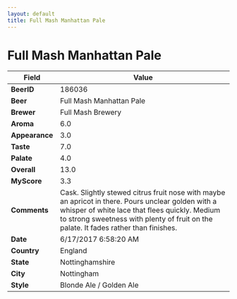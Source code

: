 ```yaml
---
layout: default
title: Full Mash Manhattan Pale
---
```


# Full Mash Manhattan Pale

| Field         | Value     |
|---------------|-----------|
| **BeerID** | 186036 |
| **Beer** | Full Mash Manhattan Pale |
| **Brewer** | Full Mash Brewery |
| **Aroma** | 6.0 |
| **Appearance** | 3.0 |
| **Taste** | 7.0 |
| **Palate** | 4.0 |
| **Overall** | 13.0 |
| **MyScore** | 3.3 |
| **Comments** | Cask. Slightly stewed citrus fruit nose with maybe an apricot in there. Pours unclear golden with a whisper of white lace that flees quickly. Medium to strong sweetness with plenty of fruit on the palate. It fades rather than finishes. |
| **Date** | 6/17/2017 6:58:20 AM |
| **Country** | England |
| **State** | Nottinghamshire |
| **City** | Nottingham |
| **Style** | Blonde Ale / Golden Ale |
